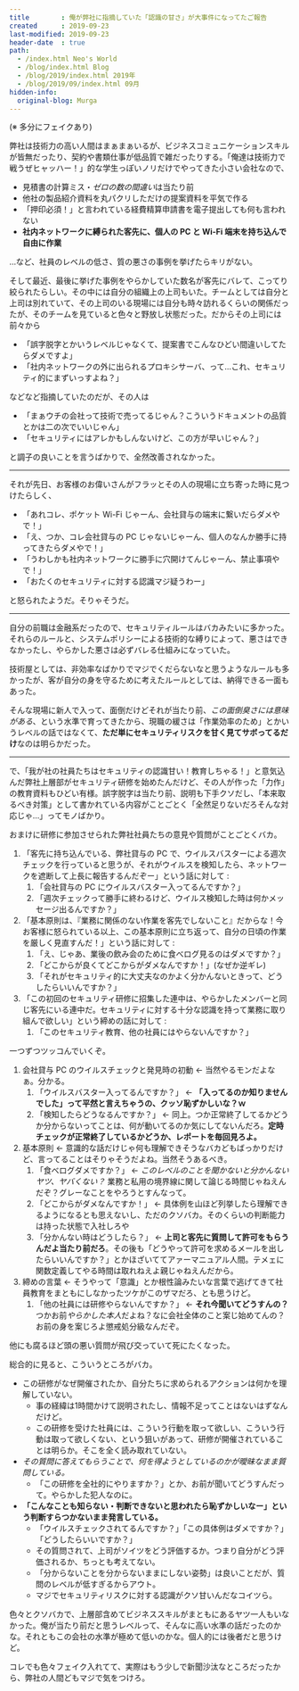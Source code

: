 ```yaml
---
title        : 俺が弊社に指摘していた「認識の甘さ」が大事件になってたご報告
created      : 2019-09-23
last-modified: 2019-09-23
header-date  : true
path:
  - /index.html Neo's World
  - /blog/index.html Blog
  - /blog/2019/index.html 2019年
  - /blog/2019/09/index.html 09月
hidden-info:
  original-blog: Murga
---
```


(※ 多分にフェイクあり)

弊社は技術力の高い人間はまぁまぁいるが、ビジネスコミュニケーションスキルが皆無だったり、契約や書類仕事が低品質で雑だったりする。「俺達は技術力で戦うぜヒャッハー！」的な学生っぽいノリだけでやってきた小さい会社なので、

- 見積書の計算ミス・*ゼロの数の間違い*は当たり前
- 他社の製品紹介資料を丸パクリしただけの提案資料を平気で作る
- 「押印必須！」と言われている経費精算申請書を電子提出しても何も言われない
- **社内ネットワークに縛られた客先に、個人の PC と Wi-Fi 端末を持ち込んで自由に作業**

…など、社員のレベルの低さ、質の悪さの事例を挙げたらキリがない。

そして最近、最後に挙げた事例をやらかしていた数名が客先にバレて、こってり絞られたらしい。その中には自分の組織上の上司もいた。チームとしては自分と上司は別れていて、その上司のいる現場には自分も時々訪れるくらいの関係だったが、そのチームを見ていると色々と野放し状態だった。だからその上司には前々から

- 「誤字脱字とかいうレベルじゃなくて、提案書でこんなひどい間違いしてたらダメですよ」
- 「社内ネットワークの外に出られるプロキシサーバ、って…これ、セキュリティ的にまずいっすよね？」

などなど指摘していたのだが、その人は

- 「まぁウチの会社って技術で売ってるじゃん？こういうドキュメントの品質とかは二の次でいいじゃん」
- 「セキュリティにはアレかもしんないけど、この方が早いじゃん？」

と調子の良いことを言うばかりで、全然改善されなかった。

-----

それが先日、お客様のお偉いさんがフラッとその人の現場に立ち寄った時に見つけたらしく、

- 「あれコレ、ポケット Wi-Fi じゃーん、会社貸与の端末に繋いだらダメやで！」
- 「え、つか、コレ会社貸与の PC じゃないじゃーん、個人のなんか勝手に持ってきたらダメやで！」
- 「うわしかも社内ネットワークに勝手に穴開けてんじゃーん、禁止事項やで！」
- 「おたくのセキュリティに対する認識マジ疑うわー」

と怒られたようだ。そりゃそうだ。

-----

自分の前職は金融系だったので、セキュリティルールはバカみたいに多かった。それらのルールと、システムポリシーによる技術的な縛りによって、悪さはできなかったし、やらかした悪さは必ずバレる仕組みになっていた。

技術屋としては、非効率なばかりでマジでくだらないなと思うようなルールも多かったが、客が自分の身を守るために考えたルールとしては、納得できる一面もあった。

そんな現場に新人で入って、面倒だけどそれが当たり前、*この面倒臭さには意味がある*、という水準で育ってきたから、現職の緩さは「作業効率のため」とかいうレベルの話ではなくて、**ただ単にセキュリティリスクを甘く見てサボってるだけ**なのは明らかだった。

-----

で、「我が社の社員たちはセキュリティの認識甘い！教育しちゃる！」と意気込んだ弊社上層部がセキュリティ研修を始めたんだけど、その人が作った「力作」の教育資料もひどい有様。誤字脱字は当たり前、説明も下手クソだし、「本来取るべき対策」として書かれている内容がことごとく「全然足りないだろそんな対応じゃ…」ってモノばかり。

おまけに研修に参加させられた弊社社員たちの意見や質問がことごとくバカ。

1. 「客先に持ち込んでいる、弊社貸与の PC で、ウイルスバスターによる週次チェックを行っていると思うが、それがウイルスを検知したら、ネットワークを遮断して上長に報告するんだぞー」という話に対して :
    1. 「会社貸与の PC にウイルスバスター入ってるんですか？」
    2. 「週次チェックって勝手に終わるけど、ウイルス検知した時は何かメッセージ出るんですか？」
2. 「基本原則は、『業務に関係のない作業を客先でしないこと』だからな！今お客様に怒られている以上、この基本原則に立ち返って、自分の日頃の作業を厳しく見直すんだ！」という話に対して :
    1. 「え、じゃあ、業後の飲み会のために食べログ見るのはダメですか？」
    2. 「どこからが良くてどこからがダメなんですか！」(なぜか逆ギレ)
    3. 「それがセキュリティ的に大丈夫なのかよく分かんないときって、どうしたらいいんですか？」
3. 「この初回のセキュリティ研修に招集した連中は、やらかしたメンバーと同じ客先にいる連中だ。セキュリティに対する十分な認識を持って業務に取り組んで欲しい」という締めの話に対して :
    1. 「このセキュリティ教育、他の社員にはやらないんですか？」

一つずつツッコんでいくぞ。

1. 会社貸与 PC のウイルスチェックと発見時の初動 ← 当然やるモンだよなぁ。分かる。
    1. 「ウイルスバスター入ってるんですか？」 ← **「入ってるのか知りませんでした」って平然と言えちゃうの、クッソ恥ずかしいな？ｗ**
    2. 「検知したらどうなるんですか？」 ← 同上。つか正常終了してるかどうか分からないってことは、何が動いてるのか気にしてないんだろ。**定時チェックが正常終了しているかどうか、レポートを毎回見ろよ。**
2. 基本原則 ← 意識的な話だけじゃ何も理解できそうなバカどもばっかりだけど、言ってることはそりゃそうだよね。当然そうあるべき。
    1. 「食べログダメですか？」 ← *このレベルのことを聞かないと分かんないヤツ、ヤバくない？* 業務と私用の境界線に関して論じる時間じゃねえんだぞ？グレーなことをやろうとすんなって。
    2. 「どこからがダメなんですか！」 ← 具体例を山ほど列挙したら理解できるようになるとも思えないし、ただのクソバカ。そのくらいの判断能力は持った状態で入社しろや
    3. 「分かんない時はどうしたら？」 ← **上司と客先に質問して許可をもらうんだよ当たり前だろ**。その後も「どうやって許可を求めるメールを出したらいいんですか？」とかほざいててアァーマニュアル人間。テメェに関数定義してやる時間は取れねえよ親じゃねえんだから。
3. 締めの言葉 ← そうやって「意識」とか根性論みたいな言葉で逃げてきて社員教育をまともにしなかったツケがこのザマだろ、とも思うけど。
    1. 「他の社員には研修やらないんですか？」 ← **それ今聞いてどうすんの？** つかお前*やらかした本人*だよね？なに会社全体のこと案じ始めてんの？お前の身を案じろよ懲戒処分級なんだぞ。

他にも腐るほど頭の悪い質問が飛び交っていて死にたくなった。

総合的に見ると、こういうところがバカ。

- この研修がなぜ開催されたか、自分たちに求められるアクションは何かを理解していない。
  - 事の経緯は1時間かけて説明されたし、情報不足ってことはないはずなんだけど。
  - この研修を受けた社員には、こういう行動を取って欲しい、こういう行動は取って欲しくない、という狙いがあって、研修が開催されていることは明らか。そこを全く読み取れていない。
- *その質問に答えてもらうことで、何を得ようとしているのかが曖昧なまま質問している。*
  - 「この研修を全社的にやりますか？」とか、お前が聞いてどうすんだって。やらかした犯人なのに。
- **「こんなことも知らない・判断できないと思われたら恥ずかしいなー」という判断すらつかないまま発言している。**
  - 「ウイルスチェックされてるんですか？」「この具体例はダメですか？」「どうしたらいいですか？」
  - その質問されて、上司がソイツをどう評価するか。つまり自分がどう評価されるか、ちっとも考えてない。
  - 「分からないことを分からないままにしない姿勢」は良いことだが、質問のレベルが低すぎるからアウト。
  - マジでセキュリティリスクに対する認識がクソ甘いんだなコイツら。

色々とクソバカで、上層部含めてビジネススキルがまともにあるヤツ一人もいなかった。俺が当たり前だと思うレベルって、そんなに高い水準の話だったのかな。それともこの会社の水準が極めて低いのかな。個人的には後者だと思うけど。

コレでも色々フェイク入れてて、実際はもう少しで新聞沙汰なところだったから、弊社の人間どもマジで気をつけろ。
